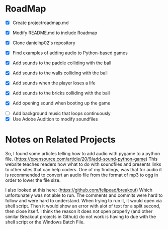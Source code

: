 # RoadMap
- [x] Create  projectroadmap.md </p>
- [x] Modify README.md to include Roadmap </p>
- [x] Clone danielhp02's repository </p>
- [x] Find examples of adding audio to Python-based games </p>
- [x] Add sounds to the paddle colliding with the ball </p>
- [x] Add sounds to the walls colliding with the ball </p>
- [x] Add sounds when the player loses a life </p>
- [x] Add sounds to the bricks colliding with the ball </p>
- [x] Add opening sound when booting up the game </p>
- [ ] Add background music that loops continuously 
- [x] Use Adobe Audition to modify soundfiles </p>
# Notes on Related Projects
So, I found some articles telling how to add audio with pygame to a python file. 
(https://opensource.com/article/20/9/add-sound-python-game)
This website teaches readers how what to do with soundfiles and presents links to other sites that can help coders.
One of my findings, was that for audio it is recommended to convert an audio file from the format of mp3 to ogg in order to lower the file size.

I also looked at this here:
(https://github.com/felipead/breakout)
Which unfortunately was not able to run. The comments and commits were hard to follow and were hard to understand.
When trying to run it, it would open via shell script. Then it would show an error with alot of text for a split second, then close itself.
I think the reason it does not open properly (and other similar Breakout projects in Github) do not work is having to due with the shell script or the Windows Batch File.
